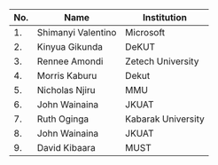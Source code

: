 | No. | Name                   | Institution            |
| --- |------------------------|------------------------|
| 1.  | Shimanyi Valentino     | Microsoft              | 
| 2.  | Kinyua Gikunda         | DeKUT                  |
| 3.  | Rennee Amondi          | Zetech University      |
| 4.  | Morris Kaburu          | Dekut                  |
| 5.  | Nicholas Njiru         | MMU                    |
| 6.  | John Wainaina          | JKUAT  
   7. |  Ruth Oginga            |Kabarak University     |
| 8.  | John Wainaina          | JKUAT                  |
| 9.  | David Kibaara          | MUST                   |
